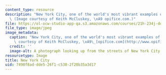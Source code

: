 ```yaml
---
content_type: resource
description: "New York City, one of the world's most vibrant examples of downtown.\
  \ (Image courtesy of Keith McCluskey, \xA9 opifice.com.)"
file: https://ol-ocw-studio-app-qa.s3.amazonaws.com/courses/21h-234j-downtown-spring-2005/7490f8addde526f1c5382f20b35a3d17_21h-234js05.jpg
file_type: image/jpeg
image_metadata:
  caption: "New York City, one of the world's most vibrant examples of downtown. (Image\
    \ courtesy of Keith McCluskey, \xA9\_[opifice.com](http://www.opifice.com/).)"
  credit: ''
  image-alt: A photograph looking up from the streets of New York City.
resourcetype: Image
title: New York City
uid: 7490f8ad-dde5-26f1-c538-2f20b35a3d17
---
```

